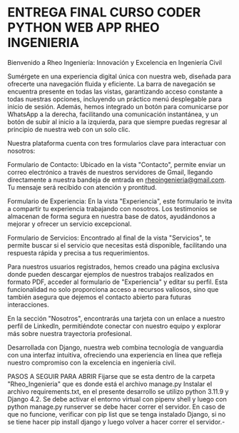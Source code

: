 # ENTREGA FINAL CURSO CODER PYTHON WEB APP RHEO INGENIERIA
Bienvenido a Rheo Ingeniería: Innovación y Excelencia en Ingeniería Civil

Sumérgete en una experiencia digital única con nuestra web, diseñada para ofrecerte una navegación fluida y eficiente. La barra de navegación se encuentra presente en todas las vistas, garantizando acceso constante a todas nuestras opciones, incluyendo un práctico menú desplegable para inicio de sesión. Además, hemos integrado un botón para comunicarse por WhatsApp a la derecha, facilitando una comunicación instantánea, y un botón de subir al inicio a la izquierda, para que siempre puedas regresar al principio de nuestra web con un solo clic.

Nuestra plataforma cuenta con tres formularios clave para interactuar con nosotros:

Formulario de Contacto: Ubicado en la vista "Contacto", permite enviar un correo electrónico a través de nuestros servidores de Gmail, llegando directamente a nuestra bandeja de entrada en rheoingenieria@gmail.com. Tu mensaje será recibido con atención y prontitud.

Formulario de Experiencia: En la vista "Experiencia", este formulario te invita a compartir tu experiencia trabajando con nosotros. Los testimonios se almacenan de forma segura en nuestra base de datos, ayudándonos a mejorar y ofrecer un servicio excepcional.

Formulario de Servicios: Encontrado al final de la vista "Servicios", te permite buscar si el servicio que necesitas está disponible, facilitando una respuesta rápida y precisa a tus requerimientos.

Para nuestros usuarios registrados, hemos creado una página exclusiva donde pueden descargar ejemplos de nuestros trabajos realizados en formato PDF, acceder al formulario de "Experiencia" y editar su perfil. Esta funcionalidad no solo proporciona acceso a recursos valiosos, sino que también asegura que dejemos el contacto abierto para futuras interacciones.

En la sección "Nosotros", encontrarás una tarjeta con un enlace a nuestro perfil de LinkedIn, permitiéndote conectar con nuestro equipo y explorar más sobre nuestra trayectoria profesional.

Desarrollada con Django, nuestra web combina tecnología de vanguardia con una interfaz intuitiva, ofreciendo una experiencia en línea que refleja nuestro compromiso con la excelencia en ingeniería civil.

PASOS A SEGUIR PARA ABRIR
Fijarse que se esta dentro de la carpeta "Rheo_Ingenieria" que es donde está el archivo manage.py
Instalar el archivo requirements.txt, en el presente desarrollo se utilizo python 3.11.9 y Django 4.2. 
Se debe activar el entorno virtual con pipenv shell y luego con python manage.py runserver se debe hacer correr el servidor. En caso de que no funcione, verificar con pip list que se tenga instalado Django, si no se tiene hacer pip install django y luego volver a hacer correr el servidor.-

